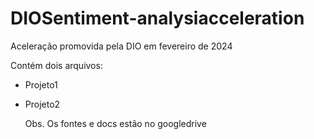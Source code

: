 # DIOSentiment-analysiacceleration

Aceleração promovida pela DIO em fevereiro de 2024

Contém dois arquivos:
* Projeto1
* Projeto2

  Obs. Os fontes e docs estão no googledrive
